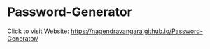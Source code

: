 # Password-Generator

Click to visit Website: https://nagendravangara.github.io/Password-Generator/
